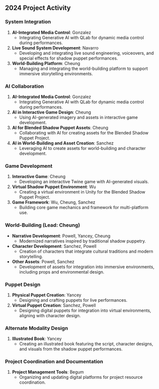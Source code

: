## 2024 Project Activity

### System Integration
1. **AI-Integrated Media Control**: Gonzalez  
   - Integrating Generative AI with QLab for dynamic media control during performances.
2. **Live Sound System Development**: Navarro  
   - Developing and integrating live sound engineering, voiceovers, and special effects for shadow puppet performances.
3. **World-Building Platform**: Cheung  
   - Managing and integrating the world-building platform to support immersive storytelling environments.

### AI Collaboration
1. **AI-Integrated Media Control**: Gonzalez  
   - Integrating Generative AI with QLab for dynamic media control during performances.
2. **AI in Interactive Game Design**: Cheung  
   - Using AI-generated imagery and assets in interactive game development.
3. **AI for Blended Shadow Puppet Assets**: Cheung  
   - Collaborating with AI for creating assets for the Blended Shadow Puppet Project.
4. **AI in World-Building and Asset Creation**: Sanchez  
   - Leveraging AI to create assets for world-building and character development.

### Game Development
1. **Interactive Game**: Cheung  
   - Developing an interactive Twine game with AI-generated visuals.
2. **Virtual Shadow Puppet Environment**: Wu  
   - Creating a virtual environment in Unity for the Blended Shadow Puppet Project.
3. **Game Framework**: Wu, Cheung, Sanchez  
   - Building core game mechanics and framework for multi-platform use.

### World-Building (Lead: Cheung)
- **Narrative Development**: Powell, Yancey, Cheung  
  - Modernized narratives inspired by traditional shadow puppetry.
- **Character Development**: Sanchez, Powell  
  - Creation of characters that integrate cultural traditions and modern storytelling.
- **Other Assets**: Powell, Sanchez  
  - Development of assets for integration into immersive environments, including props and environmental design.

### Puppet Design
1. **Physical Puppet Creation**: Yancey  
   - Designing and crafting puppets for live performances.
2. **Virtual Puppet Creation**: Sanchez, Powell  
   - Designing digital puppets for integration into virtual environments, aligning with character design.

### Alternate Modality Design
1. **Illustrated Book**: Yancey  
   - Creating an illustrated book featuring the script, character designs, and visuals from the shadow puppet performances.

### Project Coordination and Documentation
1. **Project Management Tools**: Begum  
   - Organizing and updating digital platforms for project resource coordination.

